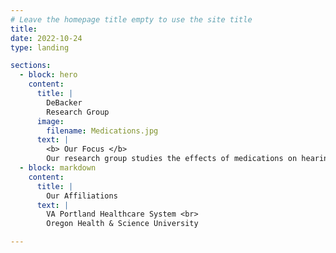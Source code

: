 ```yaml
---
# Leave the homepage title empty to use the site title
title:
date: 2022-10-24
type: landing

sections:
  - block: hero
    content:
      title: |
        DeBacker
        Research Group
      image:
        filename: Medications.jpg
      text: |
        <b> Our Focus </b>
        Our research group studies the effects of medications on hearing, balance, and genetics. Currently, our focus is on medications called antiretrovirals that are used to manage and prevent HIV/AIDS.
  - block: markdown
    content:
      title: |
        Our Affiliations
      text: |
        VA Portland Healthcare System <br>
        Oregon Health & Science University

---
```

